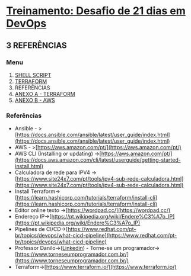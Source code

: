 # [Treinamento: Desafio de 21 dias em DevOps](../../README.md)

## 3 REFERÊNCIAS

### Menu
1. [SHELL SCRIPT](../../base/shellscript/shellscript.md)
2. [TERRAFORM](../../base/terraform/terraform.md)
3. REFERÊNCIAS
4. [ANEXO A - TERRAFORM](../terraform/install/anexo_A_terraform_install.md)
5. [ANEXO B - AWS](../terraform/install/anexo_B_aws_install.md)

### Referências
* Ansible - >[https://docs.ansible.com/ansible/latest/user_guide/index.html](https://docs.ansible.com/ansible/latest/user_guide/index.html)
* AWS - >[https://aws.amazon.com/pt/](https://aws.amazon.com/pt/)
* AWS CLI (Installing or updating) ->[https://aws.amazon.com/pt/](https://docs.aws.amazon.com/cli/latest/userguide/getting-started-install.html)
* Calculadora de rede para IPV4 ->[https://www.site24x7.com/pt/tools/ipv4-sub-rede-calculadora.html](https://www.site24x7.com/pt/tools/ipv4-sub-rede-calculadora.html)
* Install Terraform->[https://learn.hashicorp.com/tutorials/terraform/install-cli](https://learn.hashicorp.com/tutorials/terraform/install-cli)
* Editor online texto ->[https://wordpad.cc/](https://wordpad.cc/)
* Endereço IP->[https://pt.wikipedia.org/wiki/Endere%C3%A7o_IP](https://pt.wikipedia.org/wiki/Endere%C3%A7o_IP)
* Pipelines de CI/CD->[https://www.redhat.com/pt-br/topics/devops/what-cicd-pipeline](https://www.redhat.com/pt-br/topics/devops/what-cicd-pipeline)
* Professor Danilo->([Linkedin](https://www.linkedin.com/in/danilo-aparecido-dos-santos-03101034/)) - Torne-se um programador->[https://www.torneseumprogramador.com.br/](https://www.torneseumprogramador.com.br/)
* Terraform->[https://www.terraform.io/](https://www.terraform.io/)

